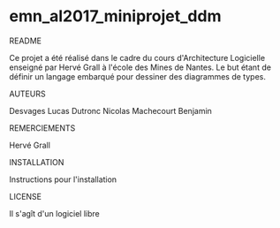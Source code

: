 # emn_al2017_miniprojet_ddm

README 	

Ce projet a été réalisé dans le cadre du cours d'Architecture Logicielle enseigné par Hervé Grall à l'école des Mines de Nantes.
Le but étant de définir un langage embarqué pour dessiner des diagrammes de types.

AUTEURS

Desvages Lucas
Dutronc Nicolas
Machecourt Benjamin

REMERCIEMENTS

Hervé Grall

INSTALLATION 	

Instructions pour l'installation

LICENSE 	

Il s'agît d'un logiciel libre